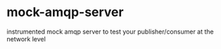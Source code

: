 # mock-amqp-server
instrumented mock amqp server to test your publisher/consumer at the network level
